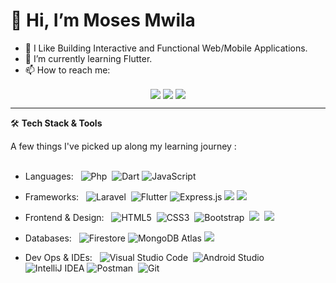 # 👋 Hi, I’m Moses Mwila

- 🔭 I Like Building Interactive and Functional Web/Mobile Applications.</a>
- 🌱 I’m currently learning Flutter.
- 📫 How to reach me: 

<p align="center">
	<a href="mailto:moses@zykarsolutions.com" target="_blank"><img align="center" src="https://img.shields.io/badge/email-%23D14836.svg?&style=for-the-badge&logo=gmail&logoColor=white"></a>
		<a href="https://www.linkedin.com/in/imosesmwila/" target="_blank"><img align="center" src="https://img.shields.io/badge/linkedin-%230077B5.svg?&style=for-the-badge&logo=linkedin&logoColor=white"></a>
	<a href="https://twitter.com/imosesmwila" target="_blank"><img align="center" src="https://img.shields.io/badge/twitter-%231DA1F2.svg?&style=for-the-badge&logo=twitter&logoColor=white"></a>

</p>

---

🛠 <b> Tech Stack & Tools </b>

 A few things I've picked up along my learning journey : <br><br>
- Languages: &nbsp;
  ![Php](https://img.shields.io/badge/-php-394989?style=flat-square&logo=php)&nbsp;
  ![Dart](https://img.shields.io/badge/-Dart-333333?style=flat&logo=Dart&logoColor=007ACC)
  ![JavaScript](https://img.shields.io/badge/-JavaScript-333333?style=flat&logo=javascript)

  
- Frameworks: &nbsp;
  ![Laravel](https://img.shields.io/badge/Laravel-FF2D20?style=flat&logo=laravel&logoColor=white)&nbsp;
  ![Flutter](https://img.shields.io/badge/-Flutter-333333?style=flat&logo=flutter&logoColor=007ACC)
  ![Express.js](https://img.shields.io/badge/-Express.js-333333?style=flat&logo=node.js)
  <img src="https://img.shields.io/badge/React-20232A?style=for-the-square&logo=react&logoColor=61DAFB"/>
  <img src="https://img.shields.io/badge/Vue.js-35495E?style=flat-square&logo=vue.js&logoColor=4FC08D"/>&nbsp;

  
- Frontend & Design: &nbsp;
 ![HTML5](https://img.shields.io/badge/-HTML5-%23E44D27?style=flat-square&logo=html5&logoColor=ffffff)&nbsp;
 ![CSS3](https://img.shields.io/badge/-CSS3-%231572B6?style=flat-square&logo=css3)&nbsp;
 ![Bootstrap](https://img.shields.io/badge/Bootstrap-563D7C?style=flat&logo=bootstrap&logoColor=white)&nbsp;
 <img src="https://img.shields.io/badge/Tailwind_CSS-38B2AC?style=flat-square&logo=tailwind-css&logoColor=white"/>&nbsp;
 <img src="https://img.shields.io/badge/Wordpress%20-%231572B6.svg?&style=flat-square&logo=wordpress&logoColor=white"/>&nbsp;

- Databases:  &nbsp;
  ![Firestore](https://img.shields.io/badge/-Firestore-333333?style=flat&logo=firebase)
  ![MongoDB Atlas](https://img.shields.io/badge/-MongoDB%20Atlas-333333?style=flat&logo=mongodb)
  <img src="https://img.shields.io/badge/-MySQL-35495E?style=flat-square&logo=MySQL&logoColor=white"/>&nbsp;

- Dev Ops & IDEs: &nbsp;
 ![Visual Studio Code](https://img.shields.io/badge/-Visual%20Studio%20Code-05122A?style=flat&logo=visual-studio-code&logoColor=007ACC)&nbsp;
  ![Android Studio](https://img.shields.io/badge/-Android%20Studio-333333?style=flat&logo=android-studio)
  ![IntelliJ IDEA](https://img.shields.io/badge/-IntelliJ%20IDEA-333333?style=flat&logo=intellij-idea&logoColor=f70486)
  ![Postman](https://img.shields.io/badge/Postman-red?style=flat-square&logo=postman)&nbsp;
  ![Git](https://img.shields.io/badge/-Git-05122A?style=flat&logo=git)&nbsp;


<!--
**MosesMwila** is a ✨ _special_ ✨ repository because its `README.md` (this file) appears on your GitHub profile.

Here are some ideas to get you started:
![Bootstrap](https://img.shields.io/badge/Bootstrap-563D7C?style=flat&logo=bootstrap&logoColor=white)&nbsp;
  ![Kotlin](https://img.shields.io/badge/-Kotlin-333333?style=flat&logo=Kotlin)
![Laravel](https://img.shields.io/badge/Laravel-FF2D20?style=flat&logo=laravel&logoColor=white)&nbsp;
![Dart](https://img.shields.io/badge/Dart-05122A?style=flat&logo=dart&logoColor=29B6F6)&nbsp;
![Flutter](https://img.shields.io/badge/Flutter-05122A?style=flat&logo=flutter&logoColor=02569B)&nbsp;
![Git](https://img.shields.io/badge/-Git-05122A?style=flat&logo=git)&nbsp;
![Visual Studio Code](https://img.shields.io/badge/-Visual%20Studio%20Code-05122A?style=flat&logo=visual-studio-code&logoColor=007ACC)&nbsp;
![Android Studio](https://img.shields.io/badge/Android_Studio-3DDC84?style=flat&logo=android-studio&logoColor=white)&nbsp;
![Firebase](https://img.shields.io/badge/firebase-ffca28?style=flat&logo=firebase&logoColor=black)&nbsp;
![Android](https://img.shields.io/badge/Android-3DDC84?style=flat&logo=android&logoColor=white)&nbsp;
![iOS](https://img.shields.io/badge/iOS-000000?style=flat&logo=ios&logoColor=white)&nbsp;
<img src="https://img.shields.io/badge/Vue.js-35495E?style=flat-square&logo=vue.js&logoColor=4FC08D"/>&nbsp;
<img src="https://img.shields.io/badge/Tailwind_CSS-38B2AC?style=flat-square&logo=tailwind-css&logoColor=white"/>&nbsp;
![Php](https://img.shields.io/badge/-php-394989?style=flat-square&logo=php)&nbsp;
![JavaScript](https://img.shields.io/badge/-JavaScript-%23F7DF1C?style=flat-square&logo=javascript&logoColor=000000&labelColor=%23F7DF1C&color=%23FFCE5A)&nbsp;
<img src="https://img.shields.io/badge/Wordpress%20-%231572B6.svg?&style=flat-square&logo=wordpress&logoColor=white"/>&nbsp;
![Php](https://img.shields.io/badge/-php-394989?style=flat-square&logo=php)&nbsp;
![Postman](https://img.shields.io/badge/Postman-red?style=flat-square&logo=postman)&nbsp;
<img src="https://img.shields.io/badge/-MySQL-35495E?style=flat-square&logo=MySQL&logoColor=white"/>&nbsp;
- 🔭 I’m currently working on ...
- 🌱 I’m currently learning ...
- 👯 I’m looking to collaborate on ...
- 🤔 I’m looking for help with ...
- 💬 Ask me about ...
- 📫 How to reach me: ...
- 😄 Pronouns: ...
- 🤝 I’m looking for help with Flutter.
- ⚡ Fun fact: ...
-->
